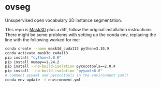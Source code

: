 # ovseg

Unsupervised open vocabulary 3D instance segmentation.

This repo is [Mask3D](https://github.com/JonasSchult/Mask3D) plus a diff, follow the original installation instructions.
There might be some problems with setting up the conda env,
replacing the line with the following worked for me:
```sh
conda create --name mask3d_cuda113 python=3.10.9
conda activate mask3d_cuda113
pip install "cython<3.0.0"
pip install numpy==1.24.2
pip install --no-build-isolation pycocotools==2.0.4
pip install --no-build-isolation "pyyaml<6.0"
# comment pyyaml and pycocotools in the environment yaml!
conda env update -f environment.yml
```